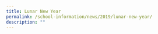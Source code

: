 ```yaml
---
title: Lunar New Year
permalink: /school-information/news/2019/lunar-new-year/
description: ""
---
```






